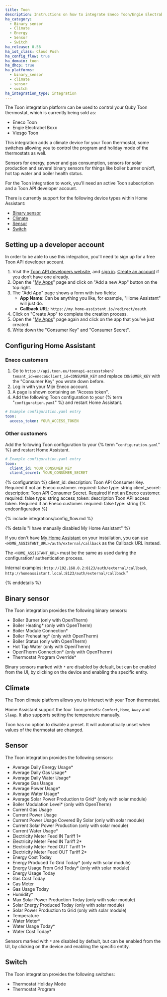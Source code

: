 ```yaml
---
title: Toon
description: Instructions on how to integrate Eneco Toon/Engie Electrabel Boxx/Viesgo within Home Assistant.
ha_category:
  - Binary sensor
  - Climate
  - Energy
  - Sensor
  - Switch
ha_release: 0.56
ha_iot_class: Cloud Push
ha_config_flow: true
ha_domain: toon
ha_dhcp: true
ha_platforms:
  - binary_sensor
  - climate
  - sensor
  - switch
ha_integration_type: integration
---
```


The Toon integration platform can be used to control your Quby Toon thermostat,
which is currently being sold as:

- Eneco Toon
- Engie Electrabel Boxx
- Viesgo Toon

This integration adds a climate device for your Toon thermostat, some switches
allowing you to control the program and holiday mode of the thermostats as well.

Sensors for energy, power and gas consumption, sensors for solar production and
several binary sensors for things like boiler burner on/off, hot tap water and
boiler health status.

For the Toon integration to work, you'll need an active Toon subscription
and a Toon API developer account.

There is currently support for the following device types within Home Assistant:

- [Binary sensor](#binary-sensor)
- [Climate](#climate)
- [Sensor](#sensor)
- [Switch](#switch)

## Setting up a developer account

In order to be able to use this integration, you'll need to sign up for a free Toon API developer account.

1. Visit the [Toon API developers website](https://developer.toon.eu/), and [sign in](https://developer.toon.eu/user/login). [Create an account](https://developer.toon.eu/user/register) if you don’t have one already.
2. Open the "[My Apps](https://developer.toon.eu/user/me/apps)" page and click on "Add a new App" button on the top right.
3. The "Add App" page shows a form with two fields:
   - **App Name**: Can be anything you like, for example, "Home Assistant" will just do.
   - **Callback URL**: `https://my.home-assistant.io/redirect/oauth`.
4. Click on "Create App" to complete the creation process.
5. Open the "[My Apps](https://developer.toon.eu/user/me/apps)" page again and click on the app that you've just created.
6. Write down the "Consumer Key" and "Consumer Secret".

## Configuring Home Assistant

### Eneco customers
1. Go to `https://api.toon.eu/toonapi-accesstoken?tenant_id=eneco&client_id=CONSUMER_KEY` and replace `CONSUMER_KEY` with the "Consumer Key" you wrote down before.
2. Log in with your Mijn Eneco account.
3. A page is shown containing an "Access token".
4. Add the following Toon configuration to your {% term "`configuration.yaml`" %} and restart Home Assistant.

```yaml
# Example configuration.yaml entry
toon:
  access_token: YOUR_ACCESS_TOKEN
```

### Other customers
Add the following Toon configuration to your {% term "`configuration.yaml`" %} and restart Home Assistant.

```yaml
# Example configuration.yaml entry
toon:
  client_id: YOUR_CONSUMER_KEY
  client_secret: YOUR_CONSUMER_SECRET
```

{% configuration %}
client_id:
  description: Toon API Consumer Key. Required if not an Eneco customer.
  required: false
  type: string
client_secret:
  description: Toon API Consumer Secret. Required if not an Eneco customer.
  required: false
  type: string
access_token:
  description Toon API access token. Required if an Eneco customer.
  required: false
  type: string
{% endconfiguration %}

{% include integrations/config_flow.md %}

{% details "I have manually disabled My Home Assistant" %}

If you don't have [My Home Assistant](/integrations/my) on your installation,
you can use `<HOME_ASSISTANT_URL>/auth/external/callback` as the Callback URL
instead.

The `<HOME_ASSISTANT_URL>` must be the same as used during the configuration/
authentication process.

Internal examples: `http://192.168.0.2:8123/auth/external/callback`, `http://homeassistant.local:8123/auth/external/callback`." 

{% enddetails %}

## Binary sensor

The Toon integration provides the following binary sensors:

- Boiler Burner (only with OpenTherm)
- Boiler Heating* (only with OpenTherm)
- Boiler Module Connection*
- Boiler Preheating* (only with OpenTherm)
- Boiler Status (only with OpenTherm)
- Hot Tap Water (only with OpenTherm)
- OpenTherm Connection* (only with OpenTherm)
- Thermostat Program Override*

Binary sensors marked with `*` are disabled by default, but can be enabled
from the UI, by clicking on the device and enabling the specific entity.

## Climate

The Toon climate platform allows you to interact with your Toon thermostat.

Home Assistant support the four Toon presets: `Comfort`, `Home`, `Away` and `Sleep`.
It also supports setting the temperature manually.

Toon has no option to disable a preset. It will automatically unset
when values of the thermostat are changed.

## Sensor

The Toon integration provides the following sensors:

- Average Daily Energy Usage*
- Average Daily Gas Usage*
- Average Daily Water Usage*
- Average Gas Usage
- Average Power Usage*
- Average Water Usage*
- Average Solar Power Production to Grid* (only with solar module)
- Boiler Modulation Level* (only with OpenTherm)
- Current Gas Usage
- Current Power Usage
- Current Power Usage Covered By Solar (only with solar module)
- Current Solar Power Production (only with solar module)
- Current Water Usage*
- Electricity Meter Feed IN Tariff 1*
- Electricity Meter Feed IN Tariff 2*
- Electricity Meter Feed OUT Tariff 1*
- Electricity Meter Feed OUT Tariff 2*
- Energy Cost Today
- Energy Produced To Grid Today* (only with solar module)
- Energy Usage From Grid Today* (only with solar module)
- Energy Usage Today
- Gas Cost Today
- Gas Meter
- Gas Usage Today
- Humidity*
- Max Solar Power Production Today (only with solar module)
- Solar Energy Produced Today (only with solar module)
- Solar Power Production to Grid (only with solar module)
- Temperature
- Water Meter*
- Water Usage Today*
- Water Cost Today*

Sensors marked with `*` are disabled by default, but can be enabled
from the UI, by clicking on the device and enabling the specific entity.

## Switch

The Toon integration provides the following switches:

- Thermostat Holiday Mode
- Thermostat Program
